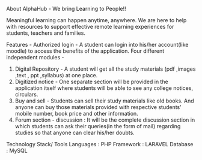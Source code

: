  About AlphaHub - We bring Learning to People!!

Meaningful learning can happen anytime, anywhere. We are here to help with resources to support effective remote learning experiences for students, teachers and families.

Features -
Authorized login - A student can login into his/her account(like moodle) to access the
benefits of the application.
Four different independent modules -
1. Digital Repository - A student will get all the study materials (pdf ,images ,text ,
ppt ,syllabus) at one place.
2. Digitized notice - One separate section will be provided in the application itself
where students will be able to see any college notices, circulars.
3. Buy and sell - Students can sell their study materials like old books. And anyone
can buy those materials provided with respective students' mobile number, book
price and other information.
4. Forum section - discussion : It will be the complete discussion section in which
students can ask their queries(in the form of mail) regarding studies so that
anyone can clear his/her doubts.

Technology Stack/ Tools
 Languages : PHP
 Framework : LARAVEL
 Database : MySQL


